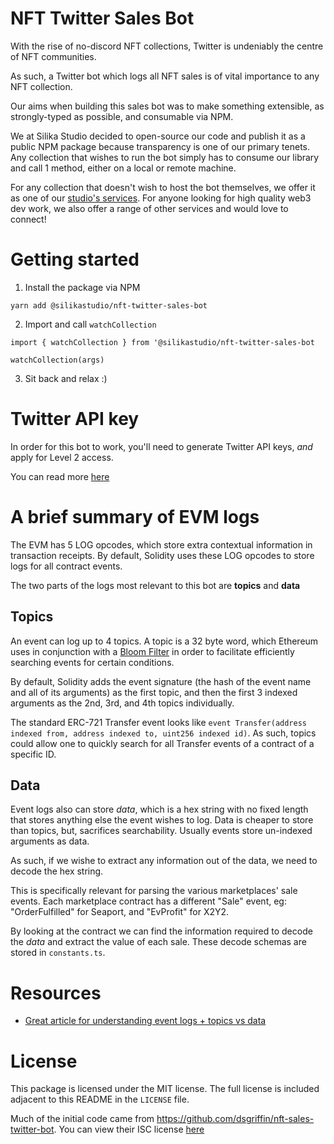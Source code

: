 # NFT Twitter Sales Bot
With the rise of no-discord NFT collections, Twitter is undeniably the centre of NFT communities.

As such, a Twitter bot which logs all NFT sales is of vital importance to any NFT collection.

Our aims when building this sales bot was to make something extensible, as strongly-typed as possible, and consumable via NPM.

We at Silika Studio decided to open-source our code and publish it as a public NPM package because transparency is one of our primary tenets. Any collection that wishes to run the bot simply has to consume our library and call 1 method, either on a local or remote machine.

For any collection that doesn't wish to host the bot themselves, we offer it as one of our [studio's services](https://www.silika.studio/). For anyone looking for high quality web3 dev work, we also offer a range of other services and would love to connect!

# Getting started

1. Install the package via NPM
```
yarn add @silikastudio/nft-twitter-sales-bot
```

2. Import and call `watchCollection`
```
import { watchCollection } from '@silikastudio/nft-twitter-sales-bot

watchCollection(args)
```

3. Sit back and relax :)

# Twitter API key

In order for this bot to work, you'll need to generate Twitter API keys, *and* apply for Level 2 access.

You can read more [here](https://developer.twitter.com)

# A brief summary of EVM logs
The EVM has 5 LOG opcodes, which store extra contextual information in transaction receipts. By default, Solidity uses these LOG opcodes to store logs for all contract events.

The two parts of the logs most relevant to this bot are **topics** and **data**

## Topics
An event can log up to 4 topics. A topic is a 32 byte word, which Ethereum uses in conjunction with a [Bloom Filter](https://en.wikipedia.org/wiki/Bloom_filter) in order to facilitate efficiently searching events for certain conditions.

By default, Solidity adds the event signature (the hash of the event name and all of its arguments) as the first topic, and then the first 3 indexed arguments as the 2nd, 3rd, and 4th topics individually.

The standard ERC-721 Transfer event looks like `event Transfer(address indexed from, address indexed to, uint256 indexed id)`. As such, topics could allow one to quickly search for all Transfer events of a contract of a specific ID.

## Data
Event logs also can store *data*, which is a hex string with no fixed length that stores anything else the event wishes to log. Data is cheaper to store than topics, but, sacrifices searchability. Usually events store un-indexed arguments as data.

As such, if we wishe to extract any information out of the data, we need to decode the hex string.

This is specifically relevant for parsing the various marketplaces' sale events. Each marketplace contract has a different "Sale" event, eg: "OrderFulfilled" for Seaport, and "EvProfit" for X2Y2.

By looking at the contract we can find the information required to decode the *data* and extract the value of each sale. These decode schemas are stored in `constants.ts`.


# Resources
- [Great article for understanding event logs + topics vs data](https://medium.com/mycrypto/understanding-event-logs-on-the-ethereum-blockchain-f4ae7ba50378)

# License
This package is licensed under the MIT license. The full license is included adjacent to this README in the `LICENSE` file.

Much of the initial code came from https://github.com/dsgriffin/nft-sales-twitter-bot.
You can view their ISC license [here](https://github.com/dsgriffin/nft-sales-twitter-bot/blob/master/license.txt)